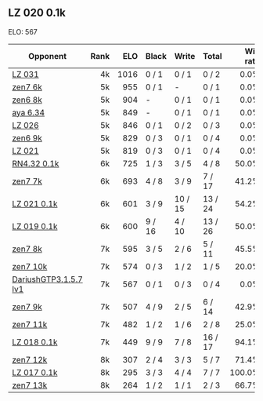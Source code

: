 ## LZ 020 0.1k ##

ELO: 567

Opponent | Rank | ELO | Black | Write | Total | Win rate
---------|-----:|----:|-------|-------|-------|-------:
[LZ 031](LZ%20031.md) | 4k | 1016 | 0 / 1 | 0 / 1 | 0 / 2 | 0.0%
[zen7 6k](zen7%206k.md) | 5k | 955 | 0 / 1 | - | 0 / 1 | 0.0%
[zen6 8k](zen6%208k.md) | 5k | 904 | - | 0 / 1 | 0 / 1 | 0.0%
[aya 6.34](aya%206.34.md) | 5k | 849 | - | 0 / 1 | 0 / 1 | 0.0%
[LZ 026](LZ%20026.md) | 5k | 846 | 0 / 1 | 0 / 2 | 0 / 3 | 0.0%
[zen6 9k](zen6%209k.md) | 5k | 829 | 0 / 3 | 0 / 1 | 0 / 4 | 0.0%
[LZ 021](LZ%20021.md) | 5k | 819 | 0 / 3 | 0 / 1 | 0 / 4 | 0.0%
[RN4.32 0.1k](RN4.32%200.1k.md) | 6k | 725 | 1 / 3 | 3 / 5 | 4 / 8 | 50.0%
[zen7 7k](zen7%207k.md) | 6k | 693 | 4 / 8 | 3 / 9 | 7 / 17 | 41.2%
[LZ 021 0.1k](LZ%20021%200.1k.md) | 6k | 601 | 3 / 9 | 10 / 15 | 13 / 24 | 54.2%
[LZ 019 0.1k](LZ%20019%200.1k.md) | 6k | 600 | 9 / 16 | 4 / 10 | 13 / 26 | 50.0%
[zen7 8k](zen7%208k.md) | 7k | 595 | 3 / 5 | 2 / 6 | 5 / 11 | 45.5%
[zen7 10k](zen7%2010k.md) | 7k | 574 | 0 / 3 | 1 / 2 | 1 / 5 | 20.0%
[DariushGTP3.1.5.7 lv1](DariushGTP3.1.5.7%20lv1.md) | 7k | 567 | 0 / 1 | 0 / 3 | 0 / 4 | 0.0%
[zen7 9k](zen7%209k.md) | 7k | 507 | 4 / 9 | 2 / 5 | 6 / 14 | 42.9%
[zen7 11k](zen7%2011k.md) | 7k | 482 | 1 / 2 | 1 / 6 | 2 / 8 | 25.0%
[LZ 018 0.1k](LZ%20018%200.1k.md) | 7k | 449 | 9 / 9 | 7 / 8 | 16 / 17 | 94.1%
[zen7 12k](zen7%2012k.md) | 8k | 307 | 2 / 4 | 3 / 3 | 5 / 7 | 71.4%
[LZ 017 0.1k](LZ%20017%200.1k.md) | 8k | 295 | 3 / 3 | 4 / 4 | 7 / 7 | 100.0%
[zen7 13k](zen7%2013k.md) | 8k | 264 | 1 / 2 | 1 / 1 | 2 / 3 | 66.7%
